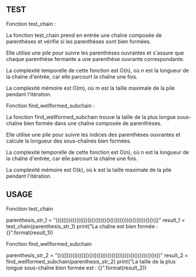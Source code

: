 ## TEST

Fonction test_chain :

La fonction test_chain prend en entrée une chaîne composée de parenthèses et vérifie si les parenthèses sont bien formées.

Elle utilise une pile pour suivre les parenthèses ouvrantes et s'assure que chaque parenthèse fermante a une parenthèse ouvrante correspondante.

La complexité temporelle de cette fonction est O(n), où n est la longueur de la chaîne d'entrée, car elle parcourt la chaîne une fois.

La complexité mémoire est O(m), où m est la taille maximale de la pile pendant l'itération.

Fonction find_wellformed_subchain :

La fonction find_wellformed_subchain trouve la taille de la plus longue sous-chaîne bien formée dans une chaîne composée de parenthèses.

Elle utilise une pile pour suivre les indices des parenthèses ouvrantes et calcule la longueur des sous-chaînes bien formées.

La complexité temporelle de cette fonction est O(n), où n est la longueur de la chaîne d'entrée, car elle parcourt la chaîne une fois.

La complexité mémoire est O(k), où k est la taille maximale de la pile pendant l'itération.

## USAGE

Fonction test_chain

parenthesis_str_1 = "()((()))(()((((()()()()))))()()()))))))()()())))()()(()"
result_1 = test_chain(parenthesis_str_1)
print("La chaîne est bien formée : {}".format(result_1))

Fonction find_wellformed_subchain

parenthesis_str_2 = "()((()))(()((((()()()()))))()()()))))))()()())))()()(()"
result_2 = find_wellformed_subchain(parenthesis_str_2)
print("La taille de la plus longue sous-chaîne bien formée est : {}".format(result_2))




